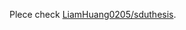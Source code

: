Plece check [LiamHuang0205/sduthesis][current].

[current]: https://github.com/LiamHuang0205/sduthesis
